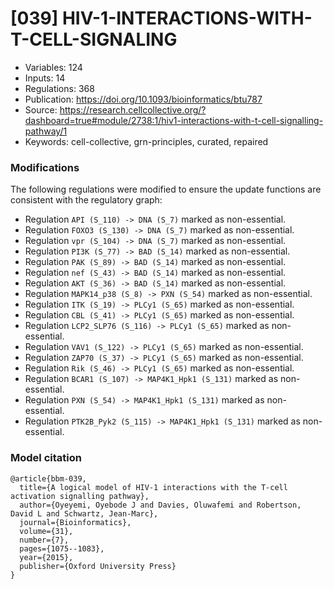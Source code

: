 # \[039\] HIV-1-INTERACTIONS-WITH-T-CELL-SIGNALING

 - Variables: 124
 - Inputs: 14
 - Regulations: 368
 - Publication: https://doi.org/10.1093/bioinformatics/btu787
 - Source: https://research.cellcollective.org/?dashboard=true#module/2738:1/hiv1-interactions-with-t-cell-signalling-pathway/1
 - Keywords: cell-collective, grn-principles, curated, repaired


### Modifications

The following regulations were modified to ensure the update functions are consistent with the regulatory graph:

 - Regulation `API (S_110) -> DNA (S_7)` marked as non-essential.
 - Regulation `FOXO3 (S_130) -> DNA (S_7)` marked as non-essential.
 - Regulation `vpr (S_104) -> DNA (S_7)` marked as non-essential.
 - Regulation `PI3K (S_77) -> BAD (S_14)` marked as non-essential.
 - Regulation `PAK (S_89) -> BAD (S_14)` marked as non-essential.
 - Regulation `nef (S_43) -> BAD (S_14)` marked as non-essential.
 - Regulation `AKT (S_36) -> BAD (S_14)` marked as non-essential.
 - Regulation `MAPK14_p38 (S_8) -> PXN (S_54)` marked as non-essential.
 - Regulation `ITK (S_19) -> PLCy1 (S_65)` marked as non-essential.
 - Regulation `CBL (S_41) -> PLCy1 (S_65)` marked as non-essential.
 - Regulation `LCP2_SLP76 (S_116) -> PLCy1 (S_65)` marked as non-essential.
 - Regulation `VAV1 (S_122) -> PLCy1 (S_65)` marked as non-essential.
 - Regulation `ZAP70 (S_37) -> PLCy1 (S_65)` marked as non-essential.
 - Regulation `Rik (S_46) -> PLCy1 (S_65)` marked as non-essential.
 - Regulation `BCAR1 (S_107) -> MAP4K1_Hpk1 (S_131)` marked as non-essential.
 - Regulation `PXN (S_54) -> MAP4K1_Hpk1 (S_131)` marked as non-essential.
 - Regulation `PTK2B_Pyk2 (S_115) -> MAP4K1_Hpk1 (S_131)` marked as non-essential.

### Model citation

```
@article{bbm-039,
  title={A logical model of HIV-1 interactions with the T-cell activation signalling pathway},
  author={Oyeyemi, Oyebode J and Davies, Oluwafemi and Robertson, David L and Schwartz, Jean-Marc},
  journal={Bioinformatics},
  volume={31},
  number={7},
  pages={1075--1083},
  year={2015},
  publisher={Oxford University Press}
}
```

